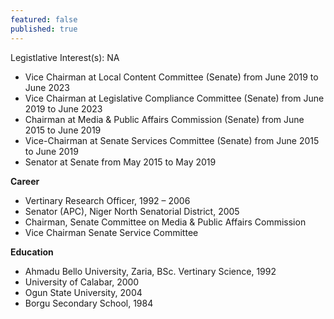 ```yaml
---
featured: false
published: true
---
```

Legistlative Interest(s): NA

* Vice Chairman at Local Content Committee (Senate) from June 2019 to June 2023
* Vice Chairman at Legislative Compliance Committee (Senate) from June 2019 to June 2023
* Chairman at Media & Public Affairs Commission (Senate) from June 2015 to June 2019
* Vice-Chairman at Senate Services Committee (Senate) from June 2015 to June 2019
* Senator at Senate from May 2015 to May 2019

**Career**

* Vertinary Research Officer, 1992 – 2006
* Senator (APC), Niger North Senatorial District, 2005
* Chairman, Senate Committee on Media & Public Affairs Commission
* Vice Chairman Senate Service Committee

**Education**

* Ahmadu Bello University, Zaria, BSc. Vertinary Science, 1992
* University of Calabar, 2000
* Ogun State University, 2004
* Borgu Secondary School, 1984
